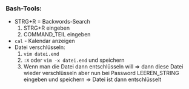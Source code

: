 ### Bash-Tools:
* STRG+R = Backwords-Search
    1. STRG+R eingeben
    2. COMMAND_TEIL eingeben
* `cal` - Kalendar anzeigen
* Datei verschlüsseln:
    1. `vim datei.end`
    2. `:X` oder `vim -x datei.end` und speichern
    3. Wenn man die Datei dann entschlüsseln will => dann diese Datei wieder verschlüsseln aber nun bei Password LEEREN_STRING eingeben und speichern => Datei ist dann entschlüsselt